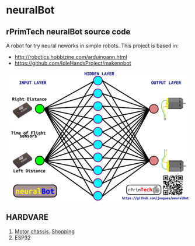 # neuralBot
## rPrimTech neuralBot source code

A robot for try neural neworks in simple robots. 
This project is based in:

  * http://robotics.hobbizine.com/arduinoann.html
  * https://github.com/IdleHandsProject/makennbot
  

![AltText](https://github.com/jnogues/neuralBot/blob/master/images/poster1.png)  

## HARDVARE

1. [Motor chassis.](http://www.mantech.co.za/datasheets/products/FT-MC-002-KIT.pdf) [Shopping](https://www.amazon.es/Feetech-FT-MC-002-SMC-Aluminum-Vehicle-FT-SMC-2CH/dp/B06XZC2XDV)
2. ESP32 




